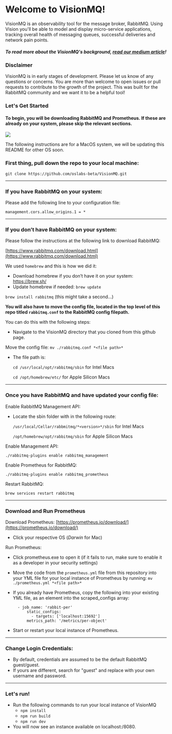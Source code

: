 # Welcome to VisionMQ!

VisionMQ is an observability tool for the message broker, RabbitMQ. Using Vision you'll be able to model and display micro-service applications, tracking overall health of messaging queues, successful deliveries and network pain points.

##### <i>To read more about the VisionMQ's background, [read our medium article](https://medium.com/@clynnfrench/observability-in-rabbitmq-heres-our-experience-with-visionmq-v1-0-b82a61b1983b)!</i>

### Disclaimer
VisionMQ is in early stages of development. Please let us know of any questions or concerns. You are more than welcome to open issues or pull requests to contribute to the growth of the project. This was built for the RabbitMQ community and we want it to be a helpful tool!

### Let's Get Started

#### To begin, you will be downloading RabbitMQ and Prometheus. If these are already on your system, please skip the relevant sections. 




<img src="https://github.com/oslabs-beta/VisionMQ/assets/146690609/2b1b6e67-03d0-44aa-98f3-096195d63866">


The following instructions are for a MacOS system, we will be updating this README for other OS soon.
### First thing, pull down the repo to your local machine:



`git clone https://github.com/oslabs-beta/VisionMQ.git`

--- 

### If you have RabbitMQ on your system:

Please add the following line to your configuration file:

`management.cors.allow_origins.1 = *`

---

### If you don’t have RabbitMQ on your system:

Please follow the instructions at the following link to download RabbitMQ:

[https://www.rabbitmq.com/download.html](https://www.rabbitmq.com/download.html)

We used `homebrew` and this is how we did it:

-   Download homebrew if you don’t have it on your system: https://brew.sh/
-   Update homebrew if needed: `brew update`

`brew install rabbitmq` (this might take a second…)

**You will also have to move the config file, located in the top level of this repo titled `rabbitmq.conf` to the RabbitMQ config filepath.**

You can do this with the following steps:

-   Navigate to the VisionMQ directory that you cloned from this github page.
    
   Move the config file: `mv ./rabbitmq.conf *<file path>*`
    
   - The file path is:
    
        `cd /usr/local/opt/rabbitmq/sbin` for Intel Macs
    
        `cd /opt/homebrew/etc/` for Apple Silicon Macs
    
---

### Once you have RabbitMQ and have updated your config file:

Enable RabbitMQ Management API:

- Locate the sbin folder with in the following route:
    
    `/usr/local/Cellar/rabbmitmq/*<version>*/sbin` for Intel Macs
    
    `/opt/homebrew/opt/rabbitmq/sbin` for Apple Silicon Macs

Enable Management API:

`./rabbitmq-plugins enable rabbitmq_management`

Enable Prometheus for RabbitMQ:

`./rabbitmq-plugins enable rabbitmq_prometheus`

Restart RabbitMQ:

`brew services restart rabbitmq`

---

### Download and Run Prometheus

Download Prometheus: [https://prometheus.io/download/](https://prometheus.io/download/)

-   Click your respective OS (_Darwin_ for Mac)

Run Prometheus:

-   Click prometheus.exe to open it (if it fails to run, make sure to enable it as a developer in your security settings)
-   Move the code from the `prometheus.yml` file from this repository into your YML file for your local instance of Prometheus by running: `mv ./prometheus.yml *<file path>*` 
- If you already have Prometheus, copy the following into your existing YML file, as an element into the scraped_configs array:

        - job_name: 'rabbit-per'
            static_configs:
              - targets: ['localhost:15692']
            metrics_path: '/metrics/per-object'
    
-   Start or restart your local instance of Prometheus.
 ---

### Change Login Credentials:

-   By default, credentials are assumed to be the default RabbitMQ guest/guest.
-   If yours are different, search for "guest" and replace with your own username and password.

 ---
### Let's run!

-   Run the following commands to run your local instance of VisionMQ
    -   `npm install`
    -   `npm run build`
    -   `npm run dev`
-   You will now see an instance available on localhost:/8080.

